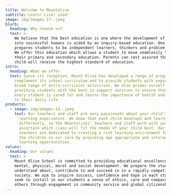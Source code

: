 ```yaml
---
title: Welcome to Mountolive
subtitle: Learn! Live! Lead!
image: img/images-17-.jpeg
blurb:
  heading: Why choose us?
  text: >
    We believe that the best education is one where the development of children
    into successful humans is aided by an inquiry-based education. One which
    prepares students to be independent learners, thinkers and problem solvers.
    We offer this education which allows a student to move seamlessly through
    their primary and secondary education. Parents can rest assured that their
    child will receive the highest standard of education.
intro:
  heading: What we offer
  text: Since its inception, Mount Olive has developed a range of programs to
    complement its school curriculum and to provide students with exposure to a
    broad range of extra-curricular activities. We also prides ourself on
    providing students with the best in support services to ensure that each and
    every student is cared for and learns the importance of health and wellbeing
    to their daily life.
products:
  - image: img/images-13-.jpeg
    text: Our teachers and staff are very passionate about your child’s safety and
      learning experiences. We know that each child develops and learns
      differently, so the Mountolives’ teachers and staff work with you to
      ascertain which class will fit the needs of your child best. Our staff and
      teachers are dedicated to creating a rich learning environment for all of
      the children in our care by providing age appropriate and interactive
      learning opportunities.
values:
  heading: Our values
  text: >
    Mount Olive School is committed to providing educational excellence for
    mental, physical, moral and social development. We prepare the students to
    understand about, contribute to and succeed in in a rapidly competitive
    society. We aim to inspire success, confidence and hope in each student. We
    seek to install in our students a sense of ethics, care and compassion for
    others through engagement in community service and global citizenship.
---
```

